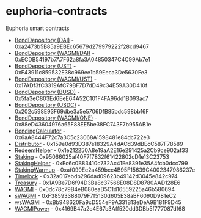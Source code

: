 # euphoria-contracts
Euphoria smart contracts

- [BondDepository (DAI)](https://explorer.harmony.one/address/0xa2473b5B85a9EBEc65679d279979222f28cd9467?activeTab=7) - 0xa2473b5B85a9EBEc65679d279979222f28cd9467
- [BondDepository (WAGMI/DAI)](https://explorer.harmony.one/address/0xECDB54197b7A7F62a8fa3A04850347C4C99Ab7e1?activeTab=7) - 0xECDB54197b7A7F62a8fa3A04850347C4C99Ab7e1
- [BondDepository (UST)](https://explorer.harmony.one/address/0xF43911c859532E38c969ee1b59Eeca3De5630Fe3?activeTab=7) - 0xF43911c859532E38c969ee1b59Eeca3De5630Fe3
- [BondDepository (WAGMI/UST)](https://explorer.harmony.one/address/0x17ADf3fC3319AfC79BF7D7dD49c34E59A30D410f?activeTab=7) - 0x17ADf3fC3319AfC79BF7D7dD49c34E59A30D410f
- [BondDepository (BUSD)](https://explorer.harmony.one/address/0x5fa3eC803Ed6EeE64A52C101F4FA96dd1B093ac7?activeTab=7) - 0x5fa3eC803Ed6EeE64A52C101F4FA96dd1B093ac7
- [BondDepository (USDC)](https://explorer.harmony.one/address/0x202c598E93F69dbe3a5e5706DfB85bdc598bb16F?activeTab=7) - 0x202c598E93F69dbe3a5e5706DfB85bdc598bb16F
- [BondDepository (WAGMI/ONE)](https://explorer.harmony.one/address/0x88eD43604976a65F88EE5be38FC743F7b955AB1e?activeTab=7) - 0x88eD43604976a65F88EE5be38FC743F7b955AB1e
- [BondingCalculator](https://explorer.harmony.one/address/0x6aA8444F72c7a3C5c23068A1598481e84dc722e3?activeTab=7) - 0x6aA8444F72c7a3C5c23068A1598481e84dc722e3
- [Distributor](https://explorer.harmony.one/address/0x159e0d93D387e18329A4dACd39dBEcC587F78589?activeTab=7) - 0x159e0d93D387e18329A4dACd39dBEcC587F78589
- [RedeemHelper](https://explorer.harmony.one/address/0x1e212250A8e19aA2E16e291425a2Cb9ce902af33?activeTab=7) - 0x1e212250A8e19aA2E16e291425a2Cb9ce902af33
- [Staking](https://explorer.harmony.one/address/0x95066025af40F7f7832f61422802cD1e13C23753?activeTab=7) - 0x95066025af40F7f7832f61422802cD1e13C23753
- [StakingHelper](https://explorer.harmony.one/address/0xEc6c0B83410c732Ac41Ee8391e35A4fcb0dcc799?activeTab=7) - 0xEc6c0B83410c732Ac41Ee8391e35A4fcb0dcc799
- [StakingWarmup](https://explorer.harmony.one/address/0xaf090Ee2a459bcc4B95F15639C4002347986237e?activeTab=7) - 0xaf090Ee2a459bcc4B95F15639C4002347986237e
- [Timelock](https://explorer.harmony.one/address/0x32a017ebdb296dad09623b49142d3045e842c974?activeTab=7) - 0x32a017ebdb296dad09623b49142d3045e842c974
- [Treasury](https://explorer.harmony.one/address/0x1A9Be7D6f94D3Ba8c37568E08D8D8780AAD128E6?activeTab=7) - 0x1A9Be7D6f94D3Ba8c37568E08D8D8780AAD128E6
- [WAGMI](https://explorer.harmony.one/address/0x0dc78c79B4eB080eaD5C1d16559225a46b580694?activeTab=7) - 0x0dc78c79B4eB080eaD5C1d16559225a46b580694
- [sWAGMI](https://explorer.harmony.one/address/0xF38593388079F7f5130d605E38aBF6090D981eC2?activeTab=7) - 0xF38593388079F7f5130d605E38aBF6090D981eC2
- [wsWAGMI](https://explorer.harmony.one/address/0xBb948620Fa9cD554eF9A331B13eDeA9B181F9D45?activeTab=7) - 0xBb948620Fa9cD554eF9A331B13eDeA9B181F9D45
- [WAGMIPower](https://explorer.harmony.one/address/0x4169B47a2c4E67c3Aff520dd3DBb5f777087df68?activeTab=7) - 0x4169B47a2c4E67c3Aff520dd3DBb5f777087df68
